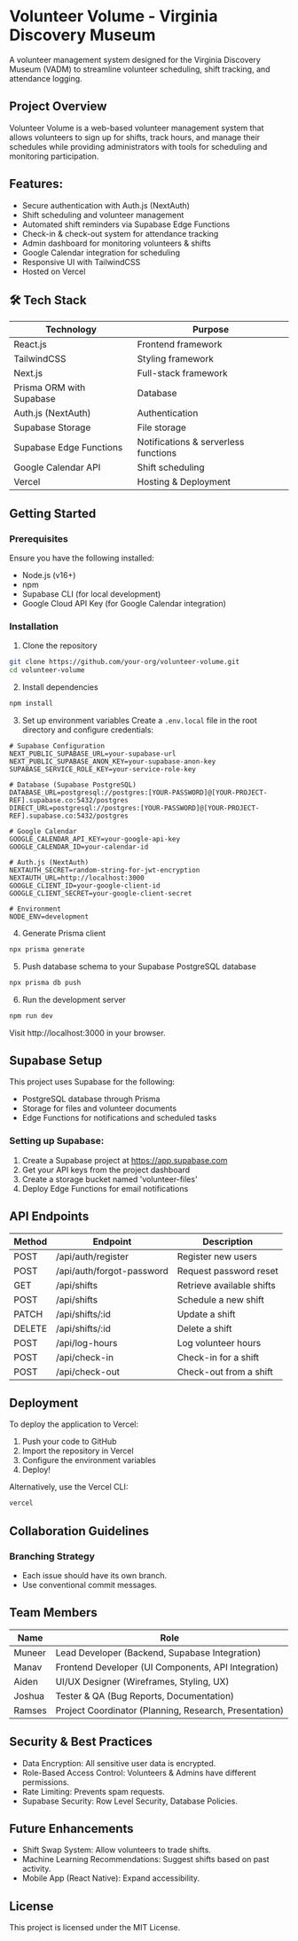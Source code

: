 # Volunteer Volume - Virginia Discovery Museum

A volunteer management system designed for the Virginia Discovery Museum (VADM) to streamline volunteer scheduling, shift tracking, and attendance logging.

## Project Overview

Volunteer Volume is a web-based volunteer management system that allows volunteers to sign up for shifts, track hours, and manage their schedules while providing administrators with tools for scheduling and monitoring participation.

## Features:

- Secure authentication with Auth.js (NextAuth)
- Shift scheduling and volunteer management
- Automated shift reminders via Supabase Edge Functions
- Check-in & check-out system for attendance tracking
- Admin dashboard for monitoring volunteers & shifts
- Google Calendar integration for scheduling
- Responsive UI with TailwindCSS
- Hosted on Vercel

## 🛠 Tech Stack

| Technology | Purpose |
|-----------|---------|
| React.js | Frontend framework |
| TailwindCSS | Styling framework |
| Next.js | Full-stack framework |
| Prisma ORM with Supabase | Database |
| Auth.js (NextAuth) | Authentication |
| Supabase Storage | File storage |
| Supabase Edge Functions | Notifications & serverless functions |
| Google Calendar API | Shift scheduling |
| Vercel | Hosting & Deployment |

## Getting Started

### Prerequisites

Ensure you have the following installed:
- Node.js (v16+)
- npm
- Supabase CLI (for local development)
- Google Cloud API Key (for Google Calendar integration)

### Installation

1. Clone the repository
```bash
git clone https://github.com/your-org/volunteer-volume.git
cd volunteer-volume
```

2. Install dependencies
```bash
npm install
```

3. Set up environment variables
Create a `.env.local` file in the root directory and configure credentials:
```
# Supabase Configuration
NEXT_PUBLIC_SUPABASE_URL=your-supabase-url
NEXT_PUBLIC_SUPABASE_ANON_KEY=your-supabase-anon-key
SUPABASE_SERVICE_ROLE_KEY=your-service-role-key

# Database (Supabase PostgreSQL)
DATABASE_URL=postgresql://postgres:[YOUR-PASSWORD]@[YOUR-PROJECT-REF].supabase.co:5432/postgres
DIRECT_URL=postgresql://postgres:[YOUR-PASSWORD]@[YOUR-PROJECT-REF].supabase.co:5432/postgres

# Google Calendar
GOOGLE_CALENDAR_API_KEY=your-google-api-key
GOOGLE_CALENDAR_ID=your-calendar-id

# Auth.js (NextAuth)
NEXTAUTH_SECRET=random-string-for-jwt-encryption
NEXTAUTH_URL=http://localhost:3000
GOOGLE_CLIENT_ID=your-google-client-id
GOOGLE_CLIENT_SECRET=your-google-client-secret

# Environment
NODE_ENV=development
```

4. Generate Prisma client
```bash
npx prisma generate
```

5. Push database schema to your Supabase PostgreSQL database
```bash
npx prisma db push
```

6. Run the development server
```bash
npm run dev
```
Visit http://localhost:3000 in your browser.

## Supabase Setup

This project uses Supabase for the following:
- PostgreSQL database through Prisma
- Storage for files and volunteer documents
- Edge Functions for notifications and scheduled tasks

### Setting up Supabase:
1. Create a Supabase project at https://app.supabase.com
2. Get your API keys from the project dashboard
3. Create a storage bucket named 'volunteer-files'
4. Deploy Edge Functions for email notifications

## API Endpoints

| Method | Endpoint | Description |
|--------|----------|-------------|
| POST | /api/auth/register | Register new users |
| POST | /api/auth/forgot-password | Request password reset |
| GET | /api/shifts | Retrieve available shifts |
| POST | /api/shifts | Schedule a new shift |
| PATCH | /api/shifts/:id | Update a shift |
| DELETE | /api/shifts/:id | Delete a shift |
| POST | /api/log-hours | Log volunteer hours |
| POST | /api/check-in | Check-in for a shift |
| POST | /api/check-out | Check-out from a shift |

## Deployment

To deploy the application to Vercel:

1. Push your code to GitHub
2. Import the repository in Vercel
3. Configure the environment variables
4. Deploy!

Alternatively, use the Vercel CLI:
```bash
vercel
```

## Collaboration Guidelines

### Branching Strategy
- Each issue should have its own branch.
- Use conventional commit messages.

## Team Members

| Name | Role |
|------|------|
| Muneer | Lead Developer (Backend, Supabase Integration) |
| Manav | Frontend Developer (UI Components, API Integration) |
| Aiden | UI/UX Designer (Wireframes, Styling, UX) |
| Joshua | Tester & QA (Bug Reports, Documentation) |
| Ramses | Project Coordinator (Planning, Research, Presentation) |

## Security & Best Practices
- Data Encryption: All sensitive user data is encrypted.
- Role-Based Access Control: Volunteers & Admins have different permissions.
- Rate Limiting: Prevents spam requests.
- Supabase Security: Row Level Security, Database Policies.

## Future Enhancements
- Shift Swap System: Allow volunteers to trade shifts.
- Machine Learning Recommendations: Suggest shifts based on past activity.
- Mobile App (React Native): Expand accessibility.

## License
This project is licensed under the MIT License.